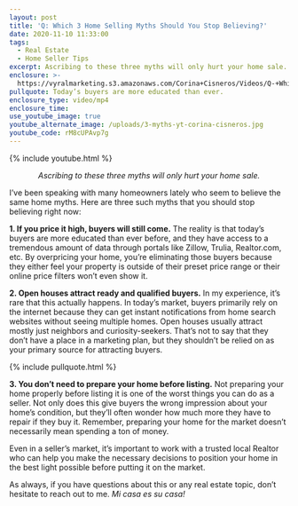 ```yaml
---
layout: post
title: 'Q: Which 3 Home Selling Myths Should You Stop Believing?'
date: 2020-11-10 11:33:00
tags:
  - Real Estate
  - Home Seller Tips
excerpt: Ascribing to these three myths will only hurt your home sale.
enclosure: >-
  https://vyralmarketing.s3.amazonaws.com/Corina+Cisneros/Videos/Q-+Which+3+Home+Selling+Myths+Should+You+Stop+Believing_.mp4
pullquote: Today’s buyers are more educated than ever.
enclosure_type: video/mp4
enclosure_time:
use_youtube_image: true
youtube_alternate_image: /uploads/3-myths-yt-corina-cisneros.jpg
youtube_code: rM8cUPAvp7g
---
```


{% include youtube.html %}

<p style="text-align:center;"><em>Ascribing to these three myths will only hurt your home sale.</em></p>

I’ve been speaking with many homeowners lately who seem to believe the same home myths. Here are three such myths that you should stop believing right now:

**1\. If you price it high, buyers will still come.** The reality is that today’s buyers are more educated than ever before, and they have access to a tremendous amount of data through portals like Zillow, Trulia, Realtor.com, etc. By overpricing your home, you’re eliminating those buyers because they either feel your property is outside of their preset price range or their online price filters won’t even show it.&nbsp;

**2\. Open houses attract ready and qualified buyers.** In my experience, it’s rare that this actually happens. In today’s market, buyers primarily rely on the internet because they can get instant notifications from home search websites without seeing multiple homes. Open houses usually attract mostly just neighbors and curiosity-seekers. That’s not to say that they don’t have a place in a marketing plan, but they shouldn’t be relied on as your primary source for attracting buyers.&nbsp;

{% include pullquote.html %}

**3\. You don’t need to prepare your home before listing.** Not preparing your home properly before listing it is one of the worst things you can do as a seller. Not only does this give buyers the wrong impression about your home’s condition, but they’ll often wonder how much more they have to repair if they buy it. Remember, preparing your home for the market doesn’t necessarily mean spending a ton of money.&nbsp;

Even in a seller’s market, it’s important to work with a trusted local Realtor who can help you make the necessary decisions to position your home in the best light possible before putting it on the market.&nbsp;

As always, if you have questions about this or any real estate topic, don’t hesitate to reach out to me. *Mi casa es su casa\!*